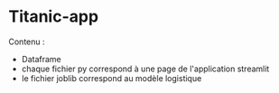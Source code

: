# Titanic-app

Contenu : 
 - Dataframe
 - chaque fichier py correspond à une page de l'application streamlit
 - le fichier joblib correspond au modèle logistique
